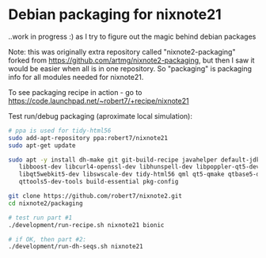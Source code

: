 # Debian packaging for nixnote21 

..work in progress :) as I try to figure out the magic behind debian packages

Note: this was originally extra repository called "nixnote2-packaging"
forked from https://github.com/artmg/nixnote2-packaging,
but then I saw it would be easier when all is in one repository.
So "packaging" is packaging info for all modules needed for nixnote21.

To see packaging recipe in action - go to https://code.launchpad.net/~robert7/+recipe/nixnote21

Test run/debug packaging (aproximate local simulation):
```bash
# ppa is used for tidy-html56
sudo add-apt-repository ppa:robert7/nixnote21
sudo apt-get update

sudo apt -y install dh-make git git-build-recipe javahelper default-jdk \
   libboost-dev libcurl4-openssl-dev libhunspell-dev libpoppler-qt5-dev \
   libqt5webkit5-dev libswscale-dev tidy-html56 qml qt5-qmake qtbase5-dev \
   qttools5-dev-tools build-essential pkg-config

git clone https://github.com/robert7/nixnote2.git
cd nixnote2/packaging

# test run part #1
./development/run-recipe.sh nixnote21 bionic

# if OK, then part #2:
./development/run-dh-seqs.sh nixnote21
```
